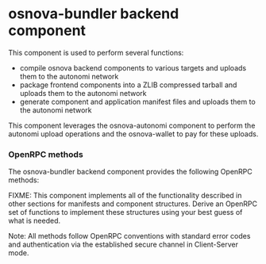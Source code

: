 # osnova-bundler backend component

This component is used to perform several functions:
- compile osnova backend components to various targets and uploads them to the autonomi network
- package frontend components into a ZLIB compressed tarball and uploads them to the autonomi network
- generate component and application manifest files and uploads them to the autonomi network

This component leverages the osnova-autonomi component to perform the autonomi upload operations and the osnova-wallet to pay for these uploads.

### OpenRPC methods

The osnova-bundler backend component provides the following OpenRPC methods:

FIXME: This component implements all of the functionality described in other sections for manifests and component structures. Derive an OpenRPC set of functions to implement these structures using your best guess of what is needed.

Note: All methods follow OpenRPC conventions with standard error codes and authentication via the established secure channel in Client-Server mode.
